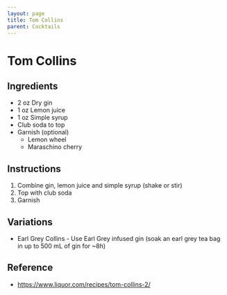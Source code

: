 ```yaml
---
layout: page
title: Tom Collins
parent: Cocktails
---
```


# Tom Collins

## Ingredients

- 2 oz Dry gin
- 1 oz Lemon juice
- 1 oz Simple syrup
- Club soda to top
- Garnish (optional)
  - Lemon wheel
  - Maraschino cherry

## Instructions

1. Combine gin, lemon juice and simple syrup (shake or stir)
2. Top with club soda
3. Garnish

## Variations

- Earl Grey Collins - Use Earl Grey infused gin (soak an earl grey tea bag in up to 500 mL of gin for ~8h)

## Reference

- https://www.liquor.com/recipes/tom-collins-2/
